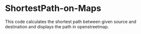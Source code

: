 # ShortestPath-on-Maps
This code calculates the shortest path between given source and destination and displays the path in openstreetmap. 
